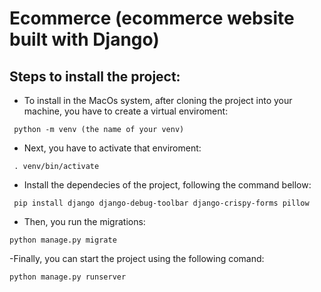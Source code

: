 # Ecommerce (ecommerce website built with Django)

## Steps to install the project:
- To install in the MacOs system, after cloning the project into your machine, you have to create a virtual enviroment:

 ```
  python -m venv (the name of your venv)
 ```

- Next, you have to activate that enviroment:

 ```
  . venv/bin/activate
 ```

- Install the dependecies of the project, following the command bellow:

 ```
  pip install django django-debug-toolbar django-crispy-forms pillow
 ```

- Then, you run the migrations:

 ```
 python manage.py migrate
 ```

-Finally, you can start the project using the following comand:

 ```
 python manage.py runserver
 ```




